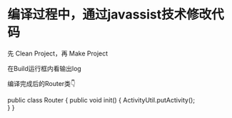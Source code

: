 # 编译过程中，通过javassist技术修改代码

先 Clean Project，再 Make Project

在Build运行框内看输出log

编译完成后的Router类👇

public class Router {
    public void init() {
        ActivityUtil.putActivity();    
    }
}